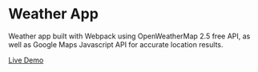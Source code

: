 # Weather App
Weather app built with Webpack using OpenWeatherMap 2.5 free API, as well as Google Maps Javascript API for accurate location results.

[Live Demo](https://jonathan-z49.github.io/weather-app/)
